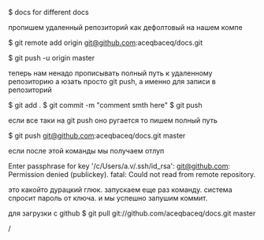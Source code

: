 ﻿
$ docs
for different docs


пропишем удаленный репозиторий как дефолтовый на нашем компе

$ git remote add origin git@github.com:aceqbaceq/docs.git

$ git push -u origin master

теперь нам ненадо прописывать полный путь к удаленному репозиторию 
а юзать просто git push, а именно для записи в репозиторий

$ git add .
$ git commit -m "comment smth here"
$ git push

если все таки на git push оно ругается то пишем полный путь

$ git push git@github.com:aceqbaceq/docs.git master

если после этой команды мы получаем отлуп

Enter passphrase for key '/c/Users/a.v/.ssh/id_rsa':
git@github.com: Permission denied (publickey).
fatal: Could not read from remote repository.

это какойто дурацкий глюк. запускаем еще раз команду. система спросит пароль от ключа. и мы успешно запушим коммит.

для загрузки с github
$ git pull git://github.com/aceqbaceq/docs.git master


/

